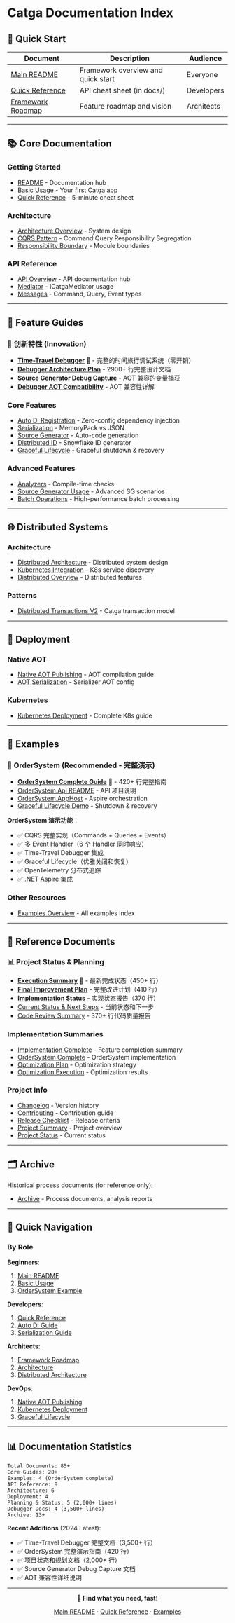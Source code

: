 # Catga Documentation Index

## 🚀 Quick Start

| Document | Description | Audience |
|----------|-------------|----------|
| [Main README](../README.md) | Framework overview and quick start | Everyone |
| [Quick Reference](QUICK-REFERENCE.md) | API cheat sheet (in docs/) | Developers |
| [Framework Roadmap](FRAMEWORK-ROADMAP.md) | Feature roadmap and vision | Architects |

---

## 📚 Core Documentation

### Getting Started
- [README](README.md) - Documentation hub
- [Basic Usage](examples/basic-usage.md) - Your first Catga app
- [Quick Reference](QUICK-REFERENCE.md) - 5-minute cheat sheet

### Architecture
- [Architecture Overview](architecture/ARCHITECTURE.md) - System design
- [CQRS Pattern](architecture/cqrs.md) - Command Query Responsibility Segregation
- [Responsibility Boundary](architecture/RESPONSIBILITY-BOUNDARY.md) - Module boundaries

### API Reference
- [API Overview](api/README.md) - API documentation hub
- [Mediator](api/mediator.md) - ICatgaMediator usage
- [Messages](api/messages.md) - Command, Query, Event types

---

## 🎯 Feature Guides

### 🌟 创新特性 (Innovation)
- **[Time-Travel Debugger](DEBUGGER.md)** 🌟 - 完整的时间旅行调试系统（零开销）
- **[Debugger Architecture Plan](../CATGA-DEBUGGER-PLAN.md)** - 2900+ 行完整设计文档
- **[Source Generator Debug Capture](SOURCE-GENERATOR-DEBUG-CAPTURE.md)** - AOT 兼容的变量捕获
- **[Debugger AOT Compatibility](../src/Catga.Debugger/AOT-COMPATIBILITY.md)** - AOT 兼容性详解

### Core Features
- [Auto DI Registration](guides/auto-di-registration.md) - Zero-config dependency injection
- [Serialization](guides/serialization.md) - MemoryPack vs JSON
- [Source Generator](guides/source-generator.md) - Auto-code generation
- [Distributed ID](guides/distributed-id.md) - Snowflake ID generator
- [Graceful Lifecycle](guides/graceful-lifecycle.md) - Graceful shutdown & recovery

### Advanced Features
- [Analyzers](guides/analyzers.md) - Compile-time checks
- [Source Generator Usage](guides/source-generator-usage.md) - Advanced SG scenarios
- [Batch Operations](../src/Catga/Core/BatchOperationExtensions.cs) - High-performance batch processing

---

## 🌐 Distributed Systems

### Architecture
- [Distributed Architecture](distributed/ARCHITECTURE.md) - Distributed system design
- [Kubernetes Integration](distributed/KUBERNETES.md) - K8s service discovery
- [Distributed Overview](distributed/README.md) - Distributed features

### Patterns
- [Distributed Transactions V2](patterns/DISTRIBUTED-TRANSACTION-V2.md) - Catga transaction model

---

## 🚢 Deployment

### Native AOT
- [Native AOT Publishing](deployment/native-aot-publishing.md) - AOT compilation guide
- [AOT Serialization](aot/serialization-aot-guide.md) - Serializer AOT config

### Kubernetes
- [Kubernetes Deployment](deployment/kubernetes.md) - Complete K8s guide

---

## 📖 Examples

### 🌟 OrderSystem (Recommended - 完整演示)
- **[OrderSystem Complete Guide](../examples/README-ORDERSYSTEM.md)** 🌟 - 420+ 行完整指南
- [OrderSystem.Api README](../examples/OrderSystem.Api/README.md) - API 项目说明
- [OrderSystem.AppHost](../examples/OrderSystem.AppHost/README.md) - Aspire orchestration
- [Graceful Lifecycle Demo](../examples/OrderSystem.AppHost/README-GRACEFUL.md) - Shutdown & recovery

**OrderSystem 演示功能**：
- ✅ CQRS 完整实现（Commands + Queries + Events）
- ✅ 多 Event Handler（6 个 Handler 同时响应）
- ✅ Time-Travel Debugger 集成
- ✅ Graceful Lifecycle（优雅关闭和恢复）
- ✅ OpenTelemetry 分布式追踪
- ✅ .NET Aspire 集成

### Other Resources
- [Examples Overview](../examples/README.md) - All examples index

---

## 📝 Reference Documents

### 📊 Project Status & Planning
- **[Execution Summary](../EXECUTION-SUMMARY.md)** 🌟 - 最新完成状态（450+ 行）
- **[Final Improvement Plan](../FINAL-IMPROVEMENT-PLAN.md)** - 完整改进计划（410 行）
- **[Implementation Status](../IMPLEMENTATION-STATUS.md)** - 实现状态报告（370 行）
- [Current Status & Next Steps](../CURRENT-STATUS-AND-NEXT-STEPS.md) - 当前状态和下一步
- [Code Review Summary](../CODE-REVIEW-SUMMARY.md) - 370+ 行代码质量报告

### Implementation Summaries
- [Implementation Complete](IMPLEMENTATION-COMPLETE.md) - Feature completion summary
- [OrderSystem Complete](ORDERSYSTEM-COMPLETE.md) - OrderSystem implementation
- [Optimization Plan](OPTIMIZATION-PLAN.md) - Optimization strategy
- [Optimization Execution](OPTIMIZATION-EXECUTION.md) - Optimization results

### Project Info
- [Changelog](CHANGELOG.md) - Version history
- [Contributing](../CONTRIBUTING.md) - Contribution guide
- [Release Checklist](RELEASE-READINESS-CHECKLIST.md) - Release criteria
- [Project Summary](PROJECT_SUMMARY.md) - Project overview
- [Project Status](PROJECT-STATUS.md) - Current status

---

## 🗂️ Archive

Historical process documents (for reference only):
- [Archive](archive/) - Process documents, analysis reports

---

## 🎯 Quick Navigation

### By Role

**Beginners**:
1. [Main README](../README.md)
2. [Basic Usage](examples/basic-usage.md)
3. [OrderSystem Example](../examples/OrderSystem.Api/README.md)

**Developers**:
1. [Quick Reference](QUICK-REFERENCE.md)
2. [Auto DI Guide](guides/auto-di-registration.md)
3. [Serialization Guide](guides/serialization.md)

**Architects**:
1. [Framework Roadmap](FRAMEWORK-ROADMAP.md)
2. [Architecture](architecture/ARCHITECTURE.md)
3. [Distributed Architecture](distributed/ARCHITECTURE.md)

**DevOps**:
1. [Native AOT Publishing](deployment/native-aot-publishing.md)
2. [Kubernetes Deployment](deployment/kubernetes.md)
3. [Graceful Lifecycle](../examples/OrderSystem.AppHost/README-GRACEFUL.md)

---

## 📊 Documentation Statistics

```
Total Documents: 85+
Core Guides: 20+
Examples: 4 (OrderSystem complete)
API Reference: 8
Architecture: 6
Deployment: 4
Planning & Status: 5 (2,000+ lines)
Debugger Docs: 4 (3,500+ lines)
Archive: 13+
```

**Recent Additions** (2024 Latest):
- ✅ Time-Travel Debugger 完整文档（3,500+ 行）
- ✅ OrderSystem 完整演示指南（420 行）
- ✅ 项目状态和规划文档（2,000+ 行）
- ✅ Source Generator Debug Capture 文档
- ✅ AOT 兼容性详细说明

---

<div align="center">

**📖 Find what you need, fast!**

[Main README](../README.md) · [Quick Reference](QUICK-REFERENCE.md) · [Examples](../examples/)

</div>

